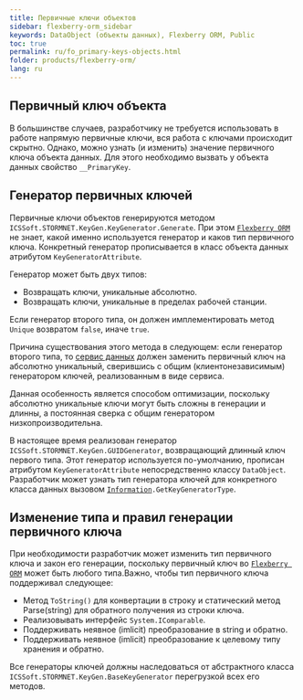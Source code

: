 ```yaml
---
title: Первичные ключи объектов
sidebar: flexberry-orm_sidebar
keywords: DataObject (объекты данных), Flexberry ORM, Public
toc: true
permalink: ru/fo_primary-keys-objects.html
folder: products/flexberry-orm/
lang: ru
---
```


## Первичный ключ объекта

В большинстве случаев, разработчику не требуется использовать в работе напрямую первичные ключи, вся работа с ключами происходит скрытно. Однако, можно узнать (и изменить) значение первичного ключа объекта данных. Для этого необходимо вызвать у объекта данных свойство `__PrimaryKey`.

## Генератор первичных ключей

Первичные ключи объектов генерируются методом `ICSSoft.STORMNET.KeyGen.KeyGenerator.Generate`. При этом [`Flexberry ORM`](fo_flexberry-orm.html) не знает, какой именно используется генератор и каков тип первичного ключа. Конкретный генератор прописывается в класс объекта данных атрибутом `KeyGeneratorAttribute`.

Генератор может быть двух типов:

* Возвращать ключи, уникальные абсолютно.
* Возвращать ключи, уникальные в пределах рабочей станции.

Если генератор второго типа, он должен имплементировать метод `Unique` возвратом `false`, иначе `true`.

Причина существования этого метода в следующем: если генератор второго типа, то [сервис данных](fo_data-service.html) должен заменить первичный ключ на абсолютно уникальный, сверившись с общим (клиентонезависимым) генератором ключей, реализованным в виде сервиса.

Данная особенность является способом оптимизации, поскольку абсолютно уникальные ключи могут быть сложны в генерации и длинны, а постоянная сверка с общим генератором низкопроизводительна.

В настоящее время реализован генератор `ICSSoft.STORMNET.KeyGen.GUIDGenerator`, возвращающий длинный ключ первого типа. Этот генератор используется по-умолчанию, прописан атрибутом `KeyGeneratorAttribute` непосредственно классу `DataObject`.
Разработчик может узнать тип генератора ключей для конкретного класса данных вызовом [`Information`](fo_methods-class-information.html)`.GetKeyGeneratorType`.

## Изменение типа и правил генерации первичного ключа

При необходимости разработчик может изменить тип первичного ключа и закон его генерации, поскольку первичный ключ во [`Flexberry ORM`](fo_flexberry-orm.html) может быть любого типа.Важно, чтобы тип первичного ключа поддерживал следующее:
* Метод `ToString()` для конвертации в строку и статический метод Parse(string) для обратного получения из строки ключа.
* Реализовывать интерфейс `System.IСomparable`.
* Поддерживать неявное (imlicit) преобразование в string и обратно.
* Поддерживать неявное (imlicit) преобразование к целевому типу хранения и обратно.

Все генераторы ключей должны наследоваться от абстрактного класса `ICSSoft.STORMNET.KeyGen.BaseKeyGenerator` перегрузкой всех его методов.


